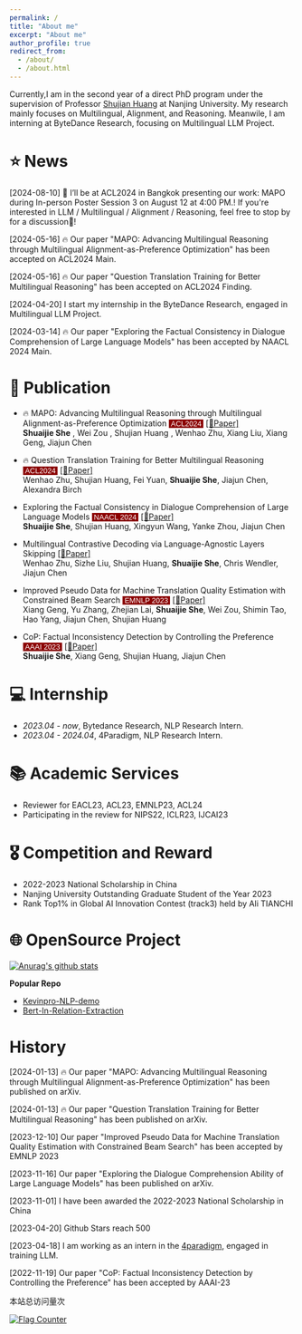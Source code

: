 ```yaml
---
permalink: /
title: "About me"
excerpt: "About me"
author_profile: true
redirect_from: 
  - /about/
  - /about.html
---
```


Currently,I am in the second year of a direct PhD program under the supervision of Professor [Shujian Huang](http://nlp.nju.edu.cn/huangsj) at Nanjing University. My research mainly focuses on Multilingual, Alignment, and Reasoning. Meanwile, I am interning at ByteDance Research, focusing on Multilingual LLM Project.

⭐ News
==========


\[2024-08-10\] 🚀 I’ll be at ACL2024 in Bangkok presenting our work: MAPO during In-person Poster Session 3 on August 12 at 4:00 PM.! If you're interested in LLM / Multilingual / Alignment / Reasoning, feel free to stop by for a discussion🤝!

\[2024-05-16\]  🔥 Our paper "MAPO: Advancing Multilingual Reasoning through Multilingual Alignment-as-Preference Optimization" has been accepted on ACL2024 Main.  

\[2024-05-16\]  🔥 Our paper "Question Translation Training for Better Multilingual Reasoning" has been accepted on ACL2024 Finding.  

\[2024-04-20\] I start my internship in the ByteDance Research, engaged in Multilingual LLM Project.

\[2024-03-14\] 🔥 Our paper "Exploring the Factual Consistency in Dialogue Comprehension of Large Language Models" has been accepted by NAACL 2024 Main.  

# 📰 Publication
- 🔥 MAPO: Advancing Multilingual Reasoning through Multilingual
Alignment-as-Preference Optimization  <font style="background: #8c0000" color="white" face='Arial' size="2pt">&nbsp;ACL2024&nbsp;</font>  [[📄Paper]](https://arxiv.org/abs/2401.06838)  
**Shuaijie She** , Wei Zou , Shujian Huang , Wenhao Zhu,
Xiang Liu, Xiang Geng, Jiajun Chen

- 🔥 Question Translation Training for Better Multilingual Reasoning  <font style="background: #8c0000" color="white" face='Arial' size="2pt">&nbsp;ACL2024&nbsp;</font> [[📄Paper]](https://arxiv.org/abs/2401.07817)  
Wenhao Zhu, Shujian Huang, Fei Yuan, **Shuaijie She**, Jiajun Chen, Alexandra Birch

- Exploring the Factual Consistency in Dialogue Comprehension of Large Language Models <font style="background: #8c0000" color="white" face='Arial' size="2pt">&nbsp;NAACL 2024&nbsp;</font> [[📄Paper]](https://arxiv.org/abs/2311.07194)  
**Shuaijie She**, Shujian Huang, Xingyun Wang, Yanke Zhou, Jiajun Chen  

- Multilingual Contrastive Decoding via Language-Agnostic Layers Skipping [[📄Paper]](https://arxiv.org/abs/2407.10795)   
Wenhao Zhu, Sizhe Liu, Shujian Huang, **Shuaijie She**, Chris Wendler, Jiajun Chen 

- Improved Pseudo Data for Machine Translation Quality Estimation with Constrained Beam Search <font style="background: #8c0000" color="white" face='Arial' size="2pt">&nbsp;EMNLP 2023&nbsp;</font> [[📄Paper]](https://aclanthology.org/2023.emnlp-main.764/)  
Xiang Geng, Yu Zhang, Zhejian Lai, **Shuaijie She**, Wei Zou, Shimin Tao, Hao Yang, Jiajun Chen, Shujian Huang  

- CoP: Factual Inconsistency Detection by Controlling the Preference <font style="background: #8c0000" color="white" face='Arial' size="2pt">&nbsp;AAAI 2023&nbsp;</font> [[📄Paper]](https://aclanthology.org/2023.ccl-2.3.pdf)   
**Shuaijie She**, Xiang Geng, Shujian Huang, Jiajun Chen  


# 💻 Internship
- *2023.04 - now*, Bytedance Research, NLP Research Intern.
- *2023.04 - 2024.04*, 4Paradigm, NLP Research Intern.

# 📚 Academic Services
- Reviewer for EACL23, ACL23, EMNLP23, ACL24
- Participating in the review for NIPS22, ICLR23, IJCAI23

# 🎖 Competition and Reward
- 2022-2023 National Scholarship in China
- Nanjing University Outstanding Graduate Student of the Year 2023
- Rank Top1% in Global AI Innovation Contest (track3) held by Ali TIANCHI

# 🌐 OpenSource Project
[![Anurag's github stats](https://github-readme-stats.vercel.app/api?username=Ricardokevins)](https://github.com/anuraghazra/github-readme-stats)

<!--- <a href="https://github.com/anuraghazra/github-readme-stats"><img align="right" src="https://github-readme-stats.vercel.app/api?theme=vue&include_all_commits=true&username=Ricardokevins&show_icons=true&hide_border=true"></a> --->

**Popular Repo**
- [Kevinpro-NLP-demo](https://github.com/Ricardokevins/Kevinpro-NLP-demo) 
- [Bert-In-Relation-Extraction](https://github.com/Ricardokevins/Bert-In-Relation-Extraction)

# History

\[2024-01-13\] 🔥 Our paper "MAPO: Advancing Multilingual Reasoning through Multilingual Alignment-as-Preference Optimization" has been published on arXiv.  

\[2024-01-13\] 🔥 Our paper "Question Translation Training for Better Multilingual Reasoning" has been published on arXiv.  

\[2023-12-10\] Our paper "Improved Pseudo Data for Machine Translation Quality Estimation with Constrained Beam Search" has been accepted by EMNLP 2023 

\[2023-11-16\] Our paper "Exploring the Dialogue Comprehension Ability of Large Language Models" has been published on arXiv.

\[2023-11-01\] I have been awarded the 2022-2023 National Scholarship in China

\[2023-04-20\] Github Stars reach 500

\[2023-04-18\] I am working as an intern in the [4paradigm](https://www.4paradigm.com/index.html), engaged in training LLM.

\[2022-11-19\] Our paper "CoP: Factual Inconsistency Detection by Controlling the Preference" has been accepted by AAAI-23 


<script async src="//busuanzi.ibruce.info/busuanzi/2.3/busuanzi.pure.mini.js"></script>
<span id="busuanzi_container_site_pv">本站总访问量<span id="busuanzi_value_site_pv"></span>次</span>

<a href="https://info.flagcounter.com/6u51"><img src="https://s11.flagcounter.com/count2/6u51/bg_FFFFFF/txt_000000/border_CCCCCC/columns_3/maxflags_3/viewers_0/labels_0/pageviews_1/flags_0/percent_0/" alt="Flag Counter" border="0"></a>